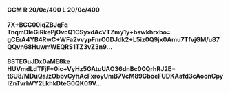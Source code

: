 #### GCM R 20/0c/400 L 20/0c/400
**7X+BCC00iqZBJqFq**<br/>**TnqmDleGiRkePjOvcQ1CSyxdAcVTZmy1y+bswkhrxbo=**<br/>**gCErA4YB4RwC+WFa2vvypFnrO0DJdk2+L5iz0Q9jx0Amu7TfvjGM/u87QQvn68HuwmWEQRS1TZ3vZ3n9...**<br/><br/>
**8STEGuJDx0aME8ke**<br/>**HUVmdLdTFjF+0ic+VyHz5GAtuUAO36dnBc00QrhRJ2E=**<br/>**t6U8/MDuQa/zObbvCyhAcFxroyUmB7VcM89GboeFUDKAafd3cAoonCpyIZnTvrhVY2LkhkDteG0QK09V...**